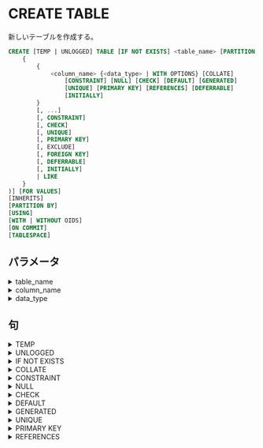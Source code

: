 # CREATE TABLE

新しいテーブルを作成する。

```sql
CREATE [TEMP | UNLOGGED] TABLE [IF NOT EXISTS] <table_name> [PARTITION | OF] [(
    {
        {
            <column_name> {<data_type> | WITH OPTIONS} [COLLATE]
                [CONSTRAINT] [NULL] [CHECK] [DEFAULT] [GENERATED]
                [UNIQUE] [PRIMARY KEY] [REFERENCES] [DEFERRABLE]
                [INITIALLY]
        }
        [, ...]
        [, CONSTRAINT]
        [, CHECK]
        [, UNIQUE]
        [, PRIMARY KEY]
        [, EXCLUDE]
        [, FOREIGN KEY]
        [, DEFERRABLE]
        [, INITIALLY]
        | LIKE
    }
)] [FOR VALUES]
[INHERITS]
[PARTITION BY]
[USING]
[WITH | WITHOUT OIDS]
[ON COMMIT]
[TABLESPACE]
```

## パラメータ

<details><summary>table_name</summary>

作成するテーブル名

</details>

<details><summary>column_name</summary>

テーブルに作成する列名

</details>

<details><summary>data_type</summary>

列のデータ型

</details>

## 句

<details><summary>TEMP</summary>

一時テーブルとする。`TEMPORARY`でもよい。

一時テーブルは現在のセッションやトランザクションの終わりに自動的に削除される。

一時テーブルのインデックスも一時的なものになります。

既に存在するテーブル名と被った場合は、一時テーブルが優先して参照されます。

```TEMP
TEMP
```

</details>

<details><summary>UNLOGGED</summary>

ログをとらないテーブルとする。

ログをとらないため、相当高速になるが、クラッシュ時に安全ではなくなる。

```sql
UNLOGGED
```

</details>

<details><summary>IF NOT EXISTS</summary>

同じ名前のテーブルが存在していてもエラーになりません。

かわりに注意が発せられます。

```sql
IF NOT EXISTS
```

</details>

<details><summary>COLLATE</summary>

文字列の比較やソートの照合順を指定します。`text, varchar, char`などの文字列の列に定義できます。

デフォルトは`"default`でそのローカルの言語に依存します。

```sql
COLLATE "<collation>"
```

<details><summary>collation</summary>

照合順序

|照合順序|説明|
|:---|:---|
|default|ローカルの言語に依存|
|C|ASCIIに準拠|
|POSIX|ASCIIに準拠|
|ucs_basic|Unicodeに準拠|

</details>

</details>

<details><summary>CONSTRAINT</summary>

列制約、テーブル制約の名前。列や、テーブルにかけられた制約に名前を指定できる。

列名の直後に記述すると、その列の制約名になり、列のリストの一つとして記述した場合は

そのテーブルの制約名になる。

```sql
CONSTRAINT <constraint_name>
```

</details>

<details><summary>NULL</summary>

その列が`NULL`をもてることを指定する。これがデフォルト。


```sql
[NOT] NULL
```

### 句

<details><summary>NOT</summary>

その列が`NULL`をもてないことを指定する。

</details>

</details>

<details><summary>CHECK</summary>

検査制約を指定する。

新しい行、または行が更新された時に満たす必要がある条件を記述します。

`TRUE`と`UNKNOWN`と評価される式は成功します。列制約として指定された

検査制約はその列のみを参照できます。テーブル制約として指定された検査制約は

複数の列を参照できます。現在、他の列、変数は検査制約では使用できません。

```sql
CHECK (<expression>) [NO INHERIT]
```

### パラメータ

<details><summary>expression</summary>

真偽値を返す条件を記述します。列制約の場合は、その列のみを参照でき、

テーブル制約として指定された場合は、そのテーブルの列を参照できる。

</details>

### 句

<details><summary>NO INHERIT</summary>

この句を含む場合、子テーブルには制約が伝搬しない。

```sql
NO INHERIT
```

</details>

</details>

<details><summary>DEFAULT</summary>

その列にデフォルトの値が割り当てられる。値が設定されなかった場合に

指定された値がデフォルトではいる。この句を指定しなかった場合、

デフォルトは`NULL`。

```sql
DEFAULT <default_expr>
```

### パラメータ

<details><summary>default_expr</summary>

デフォルトになる値。変数は含められず、サブクエリも、他の列の値も

含めることもできない。

</details>

</details>

<details><summary>GENERATED</summary>

ユーザーは列の値を指定できず、自動的に値を生成する列になる。

```sql
GENERATED {
    ALWAYS AS (<generation_expr>) STORED 
    | {ALWAYS | BY DEFAULT} AS IDENTITY
}
```

### パラメータ

<details><summary>generation_expr</summary>

自動的に生成する値の式。そのテーブルの他の列を参照することができます。

使用される演算子や関数はイミュータブルでなければなりません。

</details>

### 句

<details><summary>ALWAYS</summary>

行を挿入時に`INSERT`に`OVERRIDING SYSTEM VALUE`を指定しないと、

上書きすることができない。

```sql
ALWAYS
```

</details>

<details><summary>BY DEFAULT</summary>

行を挿入時に`INSERT`に`OVERRIDING USER VALUE`を指定しないと

上書きをすることができない。

```sql
BY DEFAULT
```

</details>

<details><summary>IDENTITY</summary>

シーケンスと暗示的に紐づけられ、シーケンスからとられた値が自動的にはいる。

```sql
IDENTITY [(
    [AS] [INCREMENT] [MINVALUE] [MAXVALUE]
        [START] [CACHE] [CYCLE] [OWNED BY]
)]
```

</details>

</details>

<details><summary>UNIQUE</summary>

一意性制約を設ける。一意性制約では`NULL`値は等しいとみなされません。

一意性制約を設けると`btree`インデックスが自動的に作成されます。

複数の列をセットで一意とみなす場合はテーブル制約を使用します。

```sql
UNIQUE -- 列制約
UNIQUE (<column_name>[, ...]) [INCLUDE] -- テーブル制約
```

### 句

<details><summary>INCLUDE</summary>

一意でない列を明示的に指定することができる。

```sql
INCLUDE (<column_name>[, ...])
```

</details>

</details>

<details><summary>PRIMARY KEY</summary>

主キー制約を設ける。主キー制約は一意であり、非`NULL`である必要があり、

1つのテーブルに1つだけ指定できます。

主キーには`bree`インデックスが自動的に作成されます。

```sql
PRIMARY KEY  -- 列制約
PRIMARY KEY (<column_name>[, ...]) [INCLUDE] -- 表制約
```

### 句

<details><summary>INCLUDE</summary>

一意でない列を明示的に指定することができる。

```sql
INCLUDE (<column_name>[, ...])
```

</details>

</details>

<details><summary>REFERENCES</summary>

外部キー制約を設ける。

```sql
REFERENCES <ref_table> [(<ref_column>)] [MATCH] [ON DELETE] [ON UPDATE]
```

### パラメータ

### 句

</details>
